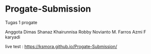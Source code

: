 # Progate-Submission
Tugas 1 progate

Anggota 
Dimas
Shanaz Khairunnisa 
Robby Novianto
M. Farros Azmi F
karyadi

live test : https://ksmora.github.io/Progate-Submission/
